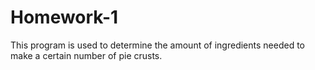 # Homework-1
This program is used to determine the amount of ingredients needed to make a certain number of pie crusts.
